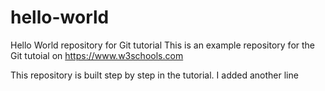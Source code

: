 # hello-world

Hello World repository for Git tutorial
This is an example repository for the Git tutoial on https://www.w3schools.com

This repository is built step by step in the tutorial.
I added another line
